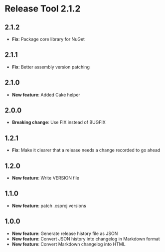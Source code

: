 # Release Tool 2.1.2


## 2.1.2

* **Fix**: Package core library for NuGet

## 2.1.1

* **Fix**: Better assembly version patching

## 2.1.0

* **New feature**: Added Cake helper

## 2.0.0

* **Breaking change**: Use FIX instead of BUGFIX

## 1.2.1

* **Fix**: Make it clearer that a release needs a change recorded to go ahead

## 1.2.0

* **New feature**: Write VERSION file

## 1.1.0

* **New feature**: patch .csproj versions

## 1.0.0

* **New feature**: Generate release history file as JSON
* **New feature**: Convert JSON history into changelog in Markdown format
* **New feature**: Convert Markdown changelog into HTML
